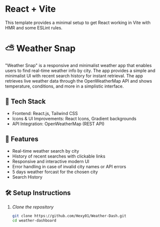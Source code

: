 # React + Vite

This template provides a minimal setup to get React working in Vite with HMR and some ESLint rules.

# ⛅ Weather Snap

"Weather Snap" is a responsive and minimalist weather app that enables users to find real-time weather info by city. The app provides a simple and minimalist UI with recent search history for instant retrieval. The app retrieves live weather data through the OpenWeatherMap API and shows temperature, conditions, and more in a simplistic interface.

## 🔧 Tech Stack

- Frontend: React.js, Tailwind CSS
- Icons & UI Improvements: React Icons, Gradient backgrounds
- API Integration: OpenWeatherMap (REST API)

## 🚀 Features

- Real-time weather search by city
- History of recent searches with clickable links
- Responsive and interactive modern UI
- Error handling in case of invalid city names or API errors
- 5 days weather forcast for the chosen city
- Search History

## 🛠 Setup Instructions

1. *Clone the repository*
   ```bash
   git clone https://github.com/Hexy01/Weather-Dash.git
   cd weather-dashboard
